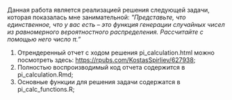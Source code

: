 Данная работа является реализацией решения следующей задачи, которая показалась мне занимательной:
<i>"Представьте, что единственное, что у вас есть – это функция генерации случайных чисел из равномерного вероятностного распределения. Рассчитайте с помощью него число π.” </i>

1. Отрендеренный отчет с ходом решения pi_calculation.html можно посмотреть здесь: https://rpubs.com/KostasSpirliev/627938;
2. Полностью воспроизводимый код отчета содержится в pi_calculation.Rmd;
3. Основные функции для решения задачи содержатся в pi_calc_functions.R;
